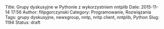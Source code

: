 Title: Grupy dyskusyjne w Pythonie z wykorzystniem nntplib
Date: 2015-11-14 17:56
Author: filipgorczynski
Category: Programowanie, Rozwiązania
Tags: grupy dyskusyjne, newsgroup, nntp, nntp client, nntplib, Python
Slug: 1194
Status: draft


